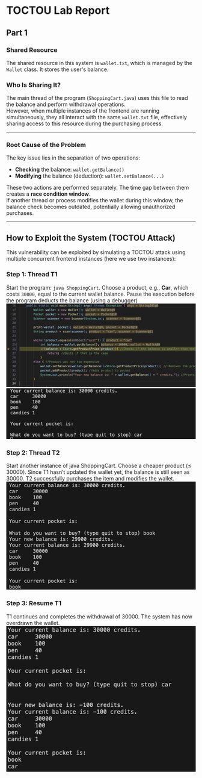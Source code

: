 # TOCTOU Lab Report

## Part 1

### **Shared Resource**
The shared resource in this system is `wallet.txt`, which is managed by the `Wallet` class. It stores the user's balance.

### **Who Is Sharing It?**
The main thread of the program (`ShoppingCart.java`) uses this file to read the balance and perform withdrawal operations.  
However, when multiple instances of the frontend are running simultaneously, they all interact with the same `wallet.txt` file, effectively sharing access to this resource during the purchasing process.

---

### **Root Cause of the Problem**
The key issue lies in the separation of two operations:

- **Checking** the balance: `wallet.getBalance()`
- **Modifying** the balance (deduction): `wallet.setBalance(...)`

These two actions are performed separately. The time gap between them creates a **race condition window**.  
If another thread or process modifies the wallet during this window, the balance check becomes outdated, potentially allowing unauthorized purchases.

---

##  How to Exploit the System (TOCTOU Attack)

This vulnerability can be exploited by simulating a TOCTOU attack using multiple concurrent frontend instances (here we use two instances):

### Step 1: Thread T1
Start the program: `java ShoppingCart`. Choose a product, e.g., **Car**, which costs `30000`, equal to the current wallet balance. Pause the execution before the program deducts the balance (using a debugger)
![alt text](image-3.png)
![alt text](image-2.png)
### Step 2: Thread T2
Start another instance of java ShoppingCart. Choose a cheaper product (≤ 30000). Since T1 hasn’t updated the wallet yet, the balance is still seen as 30000. T2 successfully purchases the item and modifies the wallet.
![alt text](image-1.png)
### Step 3: Resume T1
T1 continues and completes the withdrawal of 30000. The system has now overdrawn the wallet.
![alt text](image-4.png)